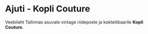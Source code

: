 # Ajuti - Kopli Couture

Veebileht Tallinnas asuvale vintage riidepoele ja kokteilibaarile **Kopli Couture**.
